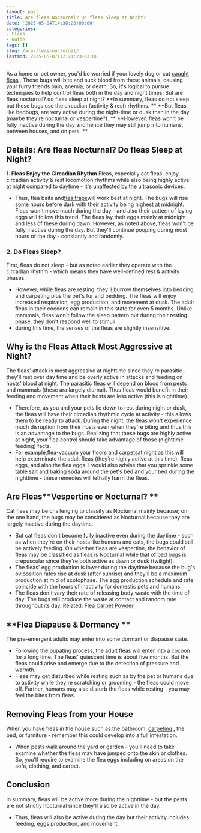 ```yaml
---
layout: post
title: Are fleas Nocturnal? Do fleas Sleep at Night?
date: '2025-05-04T14:38:20+00:00'
categories:
- Fleas
- Guide
tags: []
slug: /are-fleas-nocturnal/
lastmod: 2025-05-07T12:21:23+03:00
---
```


As a home or pet owner, you'd be worried if your lovely dog or cat
[caught fleas](https://pestpolicy.com/flea-life-cycle/)
. These bugs will bite and suck blood from these animals, causing your furry friends pain, anemia, or death.
So, it's logical to pursue techniques to help control fleas both in the day and night times. But are fleas nocturnal? do fleas sleep at night?
**In summary, fleas do not sleep but these bugs use the circadian (activity & rest) rhythms. **
**But fleas, like bedbugs, are very active during the night-time or dusk than in the day (maybe they're nocturnal or vespertine?). **
**However, fleas won't be fully inactive during the day and hence they may still jump into humans, between houses, and on pets. **
## Details: Are fleas Nocturnal? Do fleas Sleep at Night?
**1. Fleas Enjoy the Circadian Rhythm**
Fleas, especially cat fleas, enjoy circadian activity & rest locomotion rhythms while also being highly active at night compared to daytime - it's
[unaffected by the](https://pubmed.ncbi.nlm.nih.gov/2708627/)
ultrasonic devices.
- Thus, flea baits and[flea traps](https://pestpolicy.com/best-flea-trap/)will work best at night. The bugs will rise some hours before dark with their activity being highest at midnight.
Fleas won't move much during the day - and also their pattern of laying eggs will follow this trend. The fleas lay their eggs mainly at midnight and less of these during dawn.
However, as noted above, fleas won't be fully inactive during the day. But they'll continue pooping during most hours of the day - constantly and randomly.
### 2. Do Fleas Sleep?
First, fleas do not sleep - but as noted earlier they operate with the circadian rhythm - which means they have well-defined rest & activity phases.
- However, while fleas are resting, they'll burrow themselves into bedding and carpeting plus the pet's fur and bedding.
The fleas will enjoy increased respiration, egg production, and movement at dusk. The adult fleas in their cocoons can remain in this state for even 5 months.
Unlike mammals, fleas won't follow the sleep pattern but during their resting phase, they don't respond well to
[stimuli](https://pestpolicy.com/where-do-fleas-come-from/)
- during this time, the senses of the fleas are slightly insensitive.
## Why is the Fleas Attack Most Aggressive at Night?
The fleas' attack is most aggressive at nighttime since they're parasitic - they'll rest over day time and be overly active in attacks and feeding on hosts' blood at night.
The parasitic fleas will depend on blood from pests and mammals (these ara largely diurnal). Thus fleas would benefit in their feeding and movement when their hosts are less active (this is nighttime).
- Therefore, as you and your pets lie down to rest during night or dusk, the fleas will have their circadian rhythmic cycle at activity - this allows them to be ready to attack.
During the night, the fleas won't experience much disruption from their hosts even when they're biting and thus this is an advantage to the bugs.
Realizing that these bugs are highly active at night, your flea control should take advantage of those (nighttime feeding) facts.
- For example,[flea-vacuum your floors and carpets](https://pestpolicy.com/best-vacuum-for-fleas/)at night as this will help exterminate the adult fleas (they're highly active at this time), fleas eggs, and also the flea eggs.
I would also advise that you sprinkle some table salt and baking soda around the pet's bed and your bed during the nighttime - these remedies will lethally harm the fleas.
## Are Fleas**Vespertine or Nocturnal? **
Cat fleas may be challenging to classify as Nocturnal mainly because; on the one hand, the bugs may be considered as Nocturnal because they are largely inactive during the daytime.
- But cat fleas don't become fully inactive even during the daytime - such as when they're on their hosts like humans and cats, the bugs could still be actively feeding.
On whether fleas are vespertine, the behavior of fleas may be classified as fleas is Nocturnal while that of bed bugs is crepuscular since they're both active as dawn or dusk (twilight).
- The fleas' egg production is lower during the daytime because the bug's oviposition rates rise at dusk (after sunrise) and they'll be a maximum production at mid of scotophase.
The egg production schedule and rate coincide with the hours of inactivity for domestic pets and humans.
- The fleas don't vary their rate of releasing body waste with the time of day. The bugs will produce the waste at contact and random rate throughout its day.
Related:
[Flea Carpet Powder](https://pestpolicy.com/best-flea-carpet-powder/)
## **Flea Diapause & Dormancy **
The pre-emergent adults may enter into some dormant or diapause state.
- Following the pupating process, the adult fleas will enter into a cocoon for a long time.
The fleas' quiescent time is about five months. But the fleas could arise and emerge due to the detection of pressure and warmth.
- Fleas may get disturbed while resting such as by the pet or humans due to activity while they're scratching or grooming - the fleas could move off.
Further, humans may also disturb the fleas while resting - you may feel the bites from fleas.
## Removing Fleas from your House
When you have fleas in the house such as the bathroom,
[carpeting](https://pestpolicy.com/can-bed-bugs-live-in-carpet/)
, the bed, or furniture - remember this could develop into a full infestation.
- When pests walk around the yard or garden - you'll need to take examine whether the fleas may have jumped onto the skin or clothes.
So, you'll require to examine the flea eggs including on areas on the sofa, clothing, and carpet.
## Conclusion
In summary, fleas will be active more during the nighttime - but the pests are not strictly nocturnal since they'll also be active in the day.
- Thus, fleas will also be active during the day but their activity includes feeding, eggs production, and movement.
